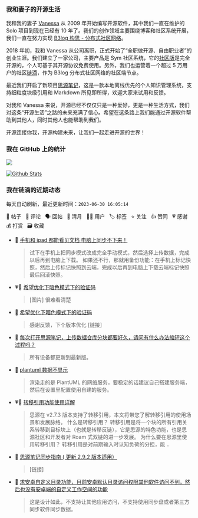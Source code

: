 ### 我和妻子的开源生活

我和我的妻子 [Vanessa](https://github.com/Vanessa219) 从 2009 年开始编写开源软件，其中我们一直在维护的 Solo 项目到现在已经有 10 年了。我们的创作领域主要围绕博客和社区系统开展，我们一直在努力实现 [B3log 构思 - 分布式社区网络](https://ld246.com/article/1546941897596)。

2018 年初，我和 Vanessa 从公司离职，正式开始了“全职做开源、自由职业者”的创业生涯。我们建立了一家公司，主要产品是 Sym 社区系统，它的[社区版](https://github.com/88250/symphony)是完全开源的，个人可基于其开源协议免费使用。另外，我们也运营着一个超过 5 万用户的社区[链滴](https://ld246.com)，作为 B3log 分布式社区网络的社区端节点。

最近我们开启了新项目[思源笔记](https://github.com/siyuan-note/siyuan)，这是一款本地离线优先的个人知识管理系统，支持细粒度块级引用和 Markdown 所见即所得，欢迎大家来试用和反馈。

对我和 Vanessa 来说，开源已经不仅仅只是一种爱好，更是一种生活方式，我们对这条“开源生活”之路的未来充满了信心。希望在这条路上我们能通过开源软件帮助到其他人，同时其他人也能帮助到我们。

开源连接你我，开源构建未来，让我们一起走进开源的世界！

### 我在 GitHub 上的统计

<a title="Hits" target="_blank" href="https://github.com/88250/88250"><img src="https://hits.b3log.org/88250/88250.svg"></a>

[![Github Stats](https://github-readme-stats.vercel.app/api?username=88250&theme=tokyonight&show_icons=true)](https://github.com/88250)

<!--events start -->

### 我在链滴的近期动态

每天自动刷新，最近更新时间：`2023-06-30 16:05:14`

📝 帖子 &nbsp; 💬 评论 &nbsp; 🗣 回帖 &nbsp; 🌙 清月 &nbsp; 👨‍💻 用户 &nbsp; 🏷️ 标签 &nbsp; ⭐️ 关注 &nbsp; 👍 赞同 &nbsp; 💗 感谢 &nbsp; 💰 打赏 &nbsp; 🗃 收藏

* 💬 [手机和 ipad 都能看见文档 电脑上同步不下来！](https://ld246.com/article/1688106514105/comment/1688112210306#comments)

  > 试下在手机上把同步模式改成完全手动模式，然后选择上传数据，完成以后再到电脑上下载。 如果还不行，那就用备份功能：在手机上标记快照，然后上传标记快照到云端，完成以后再到电脑上下载云端标记快照最后回滚快照。
* 💗📝 [希望优化下暗色模式下的验证码](https://ld246.com/article/1688044459805)

  > [图片] 很难看清楚
* 💬 [希望优化下暗色模式下的验证码](https://ld246.com/article/1688044459805/comment/1688088579480#comments)

  > 感谢反馈，下个版本优化 [链接]
* 💬 [每次打开思源笔记，上传数据仓库分块都要好久，请问有什么办法缩短这个过程吗？](https://ld246.com/article/1688086621038/comment/1688086825624#comments)

  > 所有设备都更新到最新版。
* 💬 [plantuml 数据不显示](https://ld246.com/article/1688058044084/comment/1688061435242#comments)

  > 渲染走的是 PlantUML 的网络服务，要稳定的话建议自己搭建服务端，然后在设置里配置使用自建的服务。
* 💗📝 [转移引用功能使用详解](https://ld246.com/article/1688057970884)

  > 思源在 v2.7.3 版本支持了转移引用，本文将带您了解转移引用的使用场景和发展脉络。 什么是转移引用？ 转移引用是将一个块的所有引用关系转移到目标块上（也就是转移反链），它是思源的特色功能，也是思源社区和开发者对 Roam 式双链的进一步发展。 为什么要在思源里使用转移引用？ 转移引用是对前期输入时认知负荷的分担，能 ..
* 💬 [思源笔记同步指南 ( 更新 2.9.2 版本适用）](https://ld246.com/article/1683395267749/comment/1688043960259#comments)

  > [链接]
* 💬 [求安卓自定义目录功能，目前安卓默认目录访问权限其他软件访问不到，然后也没有安卓端的自定义工作空间的功能](https://ld246.com/article/1688021167280/comment/1688043858011#comments)

  > 这是设计如此，不支持让其他应用访问，不支持使用同步盘或者第三方同步软件同步数据。


<!--events end -->
